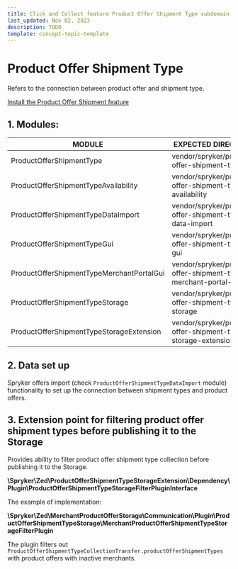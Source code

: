 ```yaml
---
title: Click and Collect feature Product Offer Shipment Type subdomain walkthrough
last_updated: Nov 02, 2023
description: TODO
template: concept-topic-template
---
```


# Product Offer Shipment Type

Refers to the connection between product offer and shipment type.

[Install the Product Offer Shipment feature](/docs/pbc/all/install-features/{{page.version}}/install-the-product-offer-shipment-feature.html)

## 1. Modules:

| MODULE                                                  | EXPECTED DIRECTORY                                                           |
|---------------------------------------------------------|------------------------------------------------------------------------------|
| ProductOfferShipmentType                                | vendor/spryker/product-offer-shipment-type                                   |
| ProductOfferShipmentTypeAvailability                    | vendor/spryker/product-offer-shipment-type-availability                      |
| ProductOfferShipmentTypeDataImport                      | vendor/spryker/product-offer-shipment-type-data-import                       |
| ProductOfferShipmentTypeGui                             | vendor/spryker/product-offer-shipment-type-gui                               |
| ProductOfferShipmentTypeMerchantPortalGui               | vendor/spryker/product-offer-shipment-type-merchant-portal-gui               |
| ProductOfferShipmentTypeStorage                         | vendor/spryker/product-offer-shipment-type-storage                           |
| ProductOfferShipmentTypeStorageExtension                | vendor/spryker/product-offer-shipment-type-storage-extension                 |

## 2. Data set up

Spryker offers import (check `ProductOfferShipmentTypeDataImport` module) functionality to set up the connection between shipment types and product offers.

## 3. Extension point for filtering product offer shipment types before publishing it to the Storage

Provides ability to filter product offer shipment type collection before publishing it to the Storage.

**\Spryker\Zed\ProductOfferShipmentTypeStorageExtension\Dependency\Plugin\ProductOfferShipmentTypeStorageFilterPluginInterface**

The example of implementation:

**\Spryker\Zed\MerchantProductOfferStorage\Communication\Plugin\ProductOfferShipmentTypeStorage\MerchantProductOfferShipmentTypeStorageFilterPlugin**

The plugin filters out `ProductOfferShipmentTypeCollectionTransfer.productOfferShipmentTypes` with product offers with inactive merchants.
